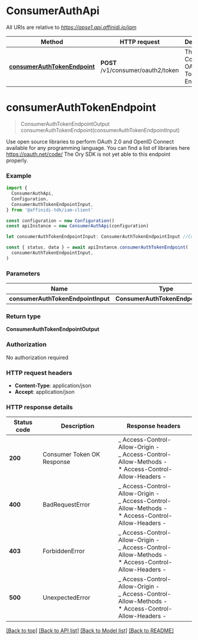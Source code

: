 # ConsumerAuthApi

All URIs are relative to *https://apse1.api.affinidi.io/iam*

| Method                                                      | HTTP request                       | Description                           |
| ----------------------------------------------------------- | ---------------------------------- | ------------------------------------- |
| [**consumerAuthTokenEndpoint**](#consumerauthtokenendpoint) | **POST** /v1/consumer/oauth2/token | The Consumer OAuth 2.0 Token Endpoint |

# **consumerAuthTokenEndpoint**

> ConsumerAuthTokenEndpointOutput consumerAuthTokenEndpoint(consumerAuthTokenEndpointInput)

Use open source libraries to perform OAuth 2.0 and OpenID Connect available for any programming language. You can find a list of libraries here https://oauth.net/code/ The Ory SDK is not yet able to this endpoint properly.

### Example

```typescript
import {
  ConsumerAuthApi,
  Configuration,
  ConsumerAuthTokenEndpointInput,
} from '@affinidi-tdk/iam-client'

const configuration = new Configuration()
const apiInstance = new ConsumerAuthApi(configuration)

let consumerAuthTokenEndpointInput: ConsumerAuthTokenEndpointInput //ConsumerAuthTokenEndpoint

const { status, data } = await apiInstance.consumerAuthTokenEndpoint(
  consumerAuthTokenEndpointInput,
)
```

### Parameters

| Name                               | Type                               | Description               | Notes |
| ---------------------------------- | ---------------------------------- | ------------------------- | ----- |
| **consumerAuthTokenEndpointInput** | **ConsumerAuthTokenEndpointInput** | ConsumerAuthTokenEndpoint |       |

### Return type

**ConsumerAuthTokenEndpointOutput**

### Authorization

No authorization required

### HTTP request headers

- **Content-Type**: application/json
- **Accept**: application/json

### HTTP response details

| Status code | Description                | Response headers                                                                                                  |
| ----------- | -------------------------- | ----------------------------------------------------------------------------------------------------------------- |
| **200**     | Consumer Token OK Response | _ Access-Control-Allow-Origin - <br> _ Access-Control-Allow-Methods - <br> \* Access-Control-Allow-Headers - <br> |
| **400**     | BadRequestError            | _ Access-Control-Allow-Origin - <br> _ Access-Control-Allow-Methods - <br> \* Access-Control-Allow-Headers - <br> |
| **403**     | ForbiddenError             | _ Access-Control-Allow-Origin - <br> _ Access-Control-Allow-Methods - <br> \* Access-Control-Allow-Headers - <br> |
| **500**     | UnexpectedError            | _ Access-Control-Allow-Origin - <br> _ Access-Control-Allow-Methods - <br> \* Access-Control-Allow-Headers - <br> |

[[Back to top]](#) [[Back to API list]](../README.md#documentation-for-api-endpoints) [[Back to Model list]](../README.md#documentation-for-models) [[Back to README]](../README.md)
